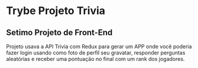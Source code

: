 # Trybe Projeto Trivia
## Setimo Projeto de Front-End

Projeto usava a API Trivia com Redux para gerar um APP onde você poderia fazer login usando como foto de perfil seu gravatar, responder perguntas aleatórias e receber uma pontuação no final com um rank dos jogadores.
